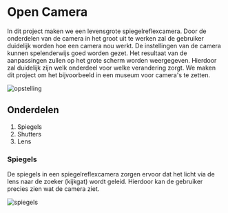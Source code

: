 # Open Camera
In dit project maken we een levensgrote spiegelreflexcamera. Door de onderdelen van de camera in het groot uit te werken zal de gebruiker duidelijk worden hoe een camera nou werkt. De instellingen van de camera kunnen spelenderwijs goed worden gezet. Het resultaat van de aanpassingen zullen op het grote scherm worden weergegeven. Hierdoor zal duidelijk zijn welk onderdeel voor welke verandering zorgt. We maken dit project om het bijvoorbeeld in een museum voor camera's te zetten.

![opstelling](https://user-images.githubusercontent.com/33573000/49583377-41bace80-f958-11e8-9ead-fc63b7e073f0.png)

## Onderdelen
1. Spiegels
2. Shutters
3. Lens

### Spiegels
De spiegels in een spiegelreflexcamera zorgen ervoor dat het licht via de lens naar de zoeker (kijkgat) wordt geleid. Hierdoor kan de gebruiker precies zien wat de camera ziet.

![spiegels](https://user-images.githubusercontent.com/33573000/49583695-459b2080-f959-11e8-865c-3fe6719854e3.png)
